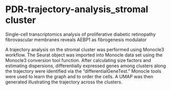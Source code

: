 # PDR-trajectory-analysis_stromal cluster
Single-cell transcriptomics analysis of proliferative diabetic retinopathy fibrovascular membranes reveals AEBP1 as fibrogenesis modulator

A trajectory analysis on the stromal cluster was performed using Monocle3 workflow. The Seurat object was imported into Monocle data set using the Monocle3 conversion tool function. After calculating size factors and estimating dispersions, differentially expressed genes among clusters along the trajectory were identified
via the “differentialGeneTest.” Monocle tools were used to learn the graph and to order the cells. A UMAP was then generated illustrating the trajectory
across the clusters. 
